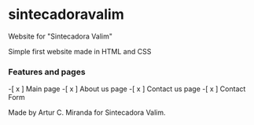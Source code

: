 # sintecadoravalim
Website for "Sintecadora Valim"


Simple first website made in HTML and CSS

### Features and pages


-[ x ] Main page
-[ x ] About us page
-[ x ] Contact us page
-[ x ] Contact Form


Made by Artur C. Miranda for Sintecadora Valim.
